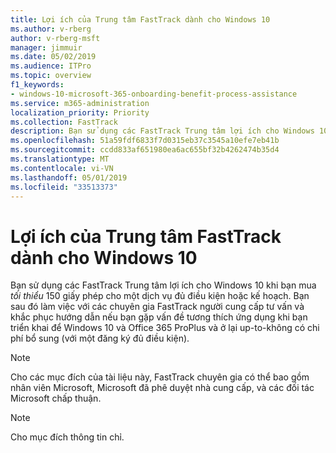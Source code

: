 ```yaml
---
title: Lợi ích của Trung tâm FastTrack dành cho Windows 10
ms.author: v-rberg
author: v-rberg-msft
manager: jimmuir
ms.date: 05/02/2019
ms.audience: ITPro
ms.topic: overview
f1_keywords:
- windows-10-microsoft-365-onboarding-benefit-process-assistance
ms.service: m365-administration
localization_priority: Priority
ms.collection: FastTrack
description: Bạn sử dụng các FastTrack Trung tâm lợi ích cho Windows 10 khi bạn mua *tối thiểu* 150 giấy phép cho một dịch vụ đủ điều kiện hoặc kế hoạch.
ms.openlocfilehash: 51a59fdf6833f7d0315eb37c3545a10efe7eb41b
ms.sourcegitcommit: ccdd833af651980ea6ac655bf32b4262474b35d4
ms.translationtype: MT
ms.contentlocale: vi-VN
ms.lasthandoff: 05/01/2019
ms.locfileid: "33513373"
---
```

# <a name="fasttrack-center-benefit-for-windows-10"></a>Lợi ích của Trung tâm FastTrack dành cho Windows 10

Bạn sử dụng các FastTrack Trung tâm lợi ích cho Windows 10 khi bạn mua *tối thiểu* 150 giấy phép cho một dịch vụ đủ điều kiện hoặc kế hoạch. Bạn sau đó làm việc với các chuyên gia FastTrack người cung cấp tư vấn và khắc phục hướng dẫn nếu bạn gặp vấn đề tương thích ứng dụng khi bạn triển khai để Windows 10 và Office 365 ProPlus và ở lại up-to-không có chi phí bổ sung (với một đăng ký đủ điều kiện). 
  
> [!NOTE]
> Cho các mục đích của tài liệu này, FastTrack chuyên gia có thể bao gồm nhân viên Microsoft, Microsoft đã phê duyệt nhà cung cấp, và các đối tác Microsoft chấp thuận. 
    
> [!NOTE]
> Cho mục đích thông tin chỉ. 
  

  

 